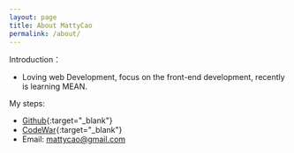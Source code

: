 ```yaml
---
layout: page
title: About MattyCao
permalink: /about/
---
```


Introduction：

* Loving web Development, focus on the front-end development, recently is learning MEAN.

My steps:

- [Github](https://github.com/{{site.github_username}}){:target="_blank"}
- [CodeWar](http://www.codewars.com/users/mattycao){:target="_blank"}
- Email: mattycao@gmail.com